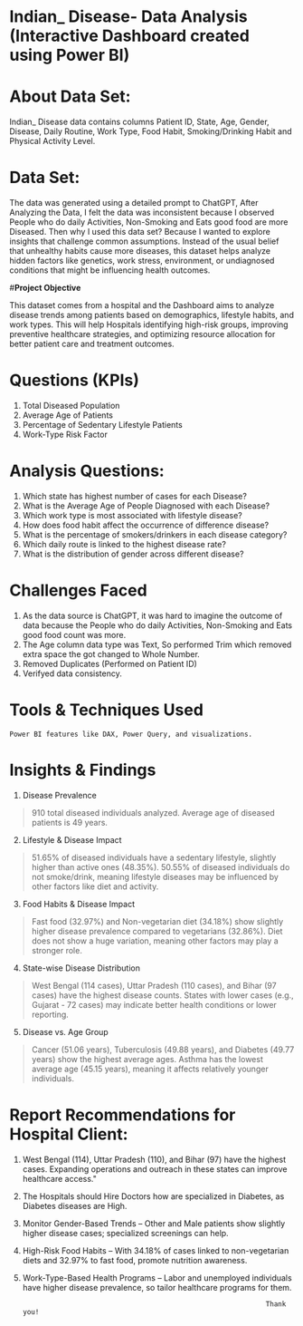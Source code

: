 
# Indian_ Disease- Data Analysis (Interactive Dashboard created using Power BI)

# About Data Set:
Indian_ Disease data contains columns Patient ID, State, Age, Gender, Disease, Daily Routine, Work Type, Food Habit, Smoking/Drinking Habit and Physical Activity Level.

# Data Set:
The data was generated using a detailed prompt to ChatGPT, After Analyzing the Data, I felt the data was inconsistent because I observed People who do daily Activities, Non-Smoking and Eats good food are more Diseased. Then why I used this data set? Because I wanted to explore insights that challenge common assumptions. Instead of the usual belief that unhealthy habits cause more diseases, this dataset helps analyze hidden factors like genetics, work stress, environment, or undiagnosed conditions that might be influencing health outcomes.

#**Project Objective**

This dataset comes from a hospital and the Dashboard aims to analyze disease trends among patients based on demographics, lifestyle habits, and work types. This will help Hospitals identifying high-risk groups, improving preventive healthcare strategies, and optimizing resource allocation for better patient care and treatment outcomes.

# **Questions (KPIs)**
1) Total Diseased Population
2) Average Age of Patients
3) Percentage of Sedentary Lifestyle Patients
4) Work-Type Risk Factor

# **Analysis Questions:**

1) Which state has highest number of cases for each Disease?
2) What is the Average Age of People Diagnosed with each Disease?
3) Which work type is most associated with lifestyle disease?
4) How does food habit affect the occurrence of difference disease?
5) What is the percentage of smokers/drinkers in each disease category?
6) Which daily route is linked to the highest disease rate?
7) What is the distribution of gender across different disease?

# **Challenges Faced**
1) As the data source is ChatGPT, it was hard to imagine the outcome of data because the People who do daily Activities, Non-Smoking and Eats good food count was more.
2) The Age column data type was Text, So performed Trim which removed extra space the got changed to Whole Number.
3) Removed Duplicates (Performed on Patient ID)
4) Verifyed data consistency.
   
# **Tools & Techniques Used**
    Power BI features like DAX, Power Query, and visualizations.
    
# **Insights & Findings**
1) Disease Prevalence
> 910 total diseased individuals analyzed.
> Average age of diseased patients is 49 years.

2) Lifestyle & Disease Impact
> 51.65% of diseased individuals have a sedentary lifestyle, slightly higher than active ones (48.35%).
> 50.55% of diseased individuals do not smoke/drink, meaning lifestyle diseases may be influenced by other factors like diet and activity.

3) Food Habits & Disease Impact
> Fast food (32.97%) and Non-vegetarian diet (34.18%) show slightly higher disease prevalence compared to vegetarians (32.86%).
> Diet does not show a huge variation, meaning other factors may play a stronger role. 

4)  State-wise Disease Distribution
> West Bengal (114 cases), Uttar Pradesh (110 cases), and Bihar (97 cases) have the highest disease counts.
> States with lower cases (e.g., Gujarat - 72 cases) may indicate better health conditions or lower reporting.

5) Disease vs. Age Group
> Cancer (51.06 years), Tuberculosis (49.88 years), and Diabetes (49.77 years) show the highest average ages.
> Asthma has the lowest average age (45.15 years), meaning it affects relatively younger individuals.

# **Report Recommendations for Hospital Client:**

1) West Bengal (114), Uttar Pradesh (110), and Bihar (97) have the highest cases. Expanding operations and outreach in these states can improve healthcare access."
2) The Hospitals should Hire Doctors how are specialized in Diabetes, as Diabetes diseases are High.
3) Monitor Gender-Based Trends – Other and Male patients show slightly higher disease cases; specialized screenings can help.
4) High-Risk Food Habits – With 34.18% of cases linked to non-vegetarian diets and 32.97% to fast food, promote nutrition awareness.
5) Work-Type-Based Health Programs – Labor and unemployed individuals have higher disease prevalence, so tailor healthcare programs for them.

                                                                   Thank you!
             
